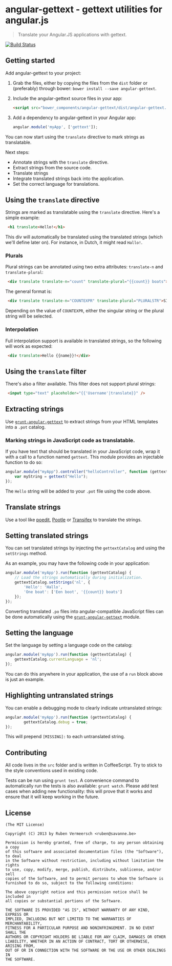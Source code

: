# angular-gettext - gettext utilities for angular.js

> Translate your Angular.JS applications with gettext.

[![Build Status](https://travis-ci.org/rubenv/angular-gettext.png?branch=master)](https://travis-ci.org/rubenv/angular-gettext)

## Getting started

Add angular-gettext to your project:

1. Grab the files, either by copying the files from the `dist` folder or (preferably) through bower: `bower install --save angular-gettext`.
2. Include the angular-gettext source files in your app:
   
   ```html
   <script src="bower_components/angular-gettext/dist/angular-gettext.min.js"></script>
   ```
   
3. Add a dependency to angular-gettext in your Angular app:

   ```js
   angular.module('myApp', ['gettext']);
   ```
   
You can now start using the `translate` directive to mark strings as translatable.

Next steps:

* Annotate strings with the `translate` directive.
* Extract strings from the source code.
* Translate strings
* Integrate translated strings back into the application.
* Set the correct language for translations.

## Using the `translate` directive

Strings are marked as translatable using the `translate` directive. Here's a simple example:

```html
 <h1 translate>Hello!</h1>
```

This div will automatically be translated using the translated strings (which we'll define later on). For instance, in Dutch, it might read `Hallo!`.

### Plurals

Plural strings can be annotated using two extra attributes: `translate-n` and `translate-plural`:

```html
 <div translate translate-n="count" translate-plural="{{count}} boats">One boat</div>
```

The general format is:

```html
 <div translate translate-n="COUNTEXPR" translate-plural="PLURALSTR">SINGULARSTR</div>
```

Depending on the value of `COUNTEXPR`, either the singular string or the plural string will be selected.

### Interpolation

Full interpolation support is available in translated strings, so the following will work as expected:

```html
 <div translate>Hello {{name}}!</div>
```

## Using the `translate` filter

There's also a filter available. This filter does not support plural strings:

```html
 <input type="text" placeholder="{{'Username'|translate}}" />
```

## Extracting strings

Use [`grunt-angular-gettext`](https://github.com/rubenv/grunt-angular-gettext) to extract strings from your HTML templates into a `.pot` catalog.

### Marking strings in JavaScript code as translatable.

If you have text that should be translated in your JavaScript code, wrap it with a call to a function named `gettext`. This module provides an injectable function to do so:

```js
angular.module("myApp").controller("helloController", function (gettext) {
    var myString = gettext("Hello");
});
```

The `Hello` string will be added to your `.pot` file using the code above.

## Translate strings

Use a tool like [poedit](http://www.poedit.net/), [Pootle](http://pootle.translatehouse.org/) or [Transifex](https://www.transifex.com/) to translate the strings.

## Setting translated strings

You can set translated strings by injecting the `gettextCatalog` and using the `setStrings` method.

As an example, you may have the following code in your application:

```js
angular.module('myApp').run(function (gettextCatalog) {
    // Load the strings automatically during initialization.
    gettextCatalog.setStrings('nl', {
        'Hello': 'Hallo',
        'One boat': ['Een boot', '{{count}} boats']
    });
});
```

Converting translated `.po` files into angular-compatible JavaScript files can be done automatically using the [`grunt-angular-gettext`](https://github.com/rubenv/grunt-angular-gettext) module.

## Setting the language

Set the language by setting a language code on the catalog:

```js
angular.module('myApp').run(function (gettextCatalog) {
    gettextCatalog.currentLanguage = 'nl';
});
```

You can do this anywhere in your application, the use of a `run` block above is just an example.

## Highlighting untranslated strings

You can enable a debugging mode to clearly indicate untranslated strings:

```js
angular.module('myApp').run(function (gettextCatalog) {
        gettextCatalog.debug = true;
});
```

This will prepend `[MISSING]:` to each untranslated string.

## Contributing
All code lives in the `src` folder and is written in CoffeeScript. Try to stick to the style conventions used in existing code.

Tests can be run using `grunt test`. A convenience command to automatically run the tests is also available: `grunt watch`. Please add test cases when adding new functionality: this will prove that it works and ensure that it will keep working in the future.
    
## License 

    (The MIT License)

    Copyright (C) 2013 by Ruben Vermeersch <ruben@savanne.be>

    Permission is hereby granted, free of charge, to any person obtaining a copy
    of this software and associated documentation files (the "Software"), to deal
    in the Software without restriction, including without limitation the rights
    to use, copy, modify, merge, publish, distribute, sublicense, and/or sell
    copies of the Software, and to permit persons to whom the Software is
    furnished to do so, subject to the following conditions:

    The above copyright notice and this permission notice shall be included in
    all copies or substantial portions of the Software.

    THE SOFTWARE IS PROVIDED "AS IS", WITHOUT WARRANTY OF ANY KIND, EXPRESS OR
    IMPLIED, INCLUDING BUT NOT LIMITED TO THE WARRANTIES OF MERCHANTABILITY,
    FITNESS FOR A PARTICULAR PURPOSE AND NONINFRINGEMENT. IN NO EVENT SHALL THE
    AUTHORS OR COPYRIGHT HOLDERS BE LIABLE FOR ANY CLAIM, DAMAGES OR OTHER
    LIABILITY, WHETHER IN AN ACTION OF CONTRACT, TORT OR OTHERWISE, ARISING FROM,
    OUT OF OR IN CONNECTION WITH THE SOFTWARE OR THE USE OR OTHER DEALINGS IN
    THE SOFTWARE.
